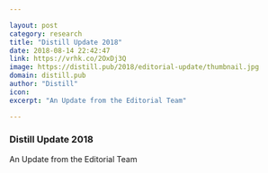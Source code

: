 ```yaml
---

layout: post
category: research
title: "Distill Update 2018"
date: 2018-08-14 22:42:47
link: https://vrhk.co/2OxDj3Q
image: https://distill.pub/2018/editorial-update/thumbnail.jpg
domain: distill.pub
author: "Distill"
icon: 
excerpt: "An Update from the Editorial Team"

---
```


### Distill Update 2018

An Update from the Editorial Team